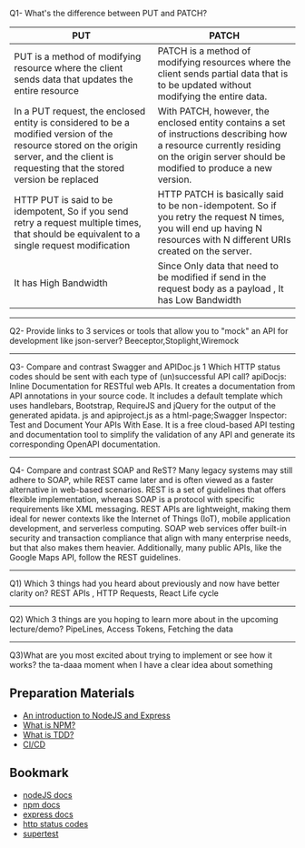 Q1- What's the difference between PUT and PATCH?

| PUT | PATCH |
| --- | ----------- |
|PUT is a method of modifying resource where the client sends data that updates the entire resource| PATCH is a method of modifying resources where the client sends partial data that is to be updated without modifying the entire data. |
| In a PUT request, the enclosed entity is considered to be a modified version of the resource stored on the origin server, and the client is requesting that the stored version be replaced | With PATCH, however, the enclosed entity contains a set of instructions describing how a resource currently residing on the origin server should be modified to produce a new version.|
| HTTP PUT is said to be idempotent, So if you send retry a request multiple times, that should be equivalent to a single request modification |  HTTP PATCH is basically said to be non-idempotent. So if you retry the request N times, you will end up having N resources with N different URIs created on the server.|
|It has High Bandwidth | Since Only data that need to be modified if send in the request body as a payload , It has Low Bandwidth  |

---

Q2- Provide links to 3 services or tools that allow you to "mock" an API for development like json-server?
Beeceptor,Stoplight,Wiremock

--- 

Q3- Compare and contrast Swagger and APIDoc.js 1 Which HTTP status codes should be sent with each type of (un)successful API call?
apiDocjs: Inline Documentation for RESTful web APIs. It creates a documentation from API annotations in your source code.
It includes a default template which uses handlebars, Bootstrap, RequireJS and jQuery for the output of the generated apidata.
js and apiproject.js as a html-page;Swagger Inspector: Test and Document Your APIs With Ease. It is a free cloud-based
API testing and documentation tool to simplify the validation of any API and generate its corresponding OpenAPI documentation. 

---

Q4- Compare and contrast SOAP and ReST?
Many legacy systems may still adhere to SOAP, while REST came later and is often viewed as a faster alternative in web-based scenarios. REST is a set of guidelines that offers flexible implementation, whereas SOAP is a protocol with specific requirements like XML messaging.
REST APIs are lightweight, making them ideal for newer contexts like the Internet of Things (IoT), mobile application development, and serverless computing. SOAP web services offer built-in security and transaction compliance that align with many enterprise needs, but that also makes them heavier. Additionally, many public APIs, like the Google Maps API, follow the REST guidelines.

---

Q1) Which 3 things had you heard about previously and now have better clarity on? 
REST APIs , HTTP Requests, React Life cycle

---

Q2) Which 3 things are you hoping to learn more about in the upcoming lecture/demo?
PipeLines, Access Tokens, Fetching the data

---

Q3)What are you most excited about trying to implement or see how it works?
the ta-daaa moment when I have a clear idea about something

## Preparation Materials

- [An introduction to NodeJS and Express](https://developer.mozilla.org/en-US/docs/Learn/Server-side/Express_Nodejs/Introduction)
- [What is NPM?](https://docs.npmjs.com/getting-started/what-is-npm)
- [What is TDD?](https://www.agilealliance.org/glossary/tdd/)
- [CI/CD](https://www.youtube.com/watch?v=xSv_m3KhUO8)

## Bookmark

- [nodeJS docs](https://nodejs.org/en/docs/)
- [npm docs](https://docs.npmjs.com/)
- [express docs](https://expressjs.com/en/4x/api.html)
- [http status codes](https://www.restapitutorial.com/httpstatuscodes.html)
- [supertest](https://github.com/visionmedia/supertest)
